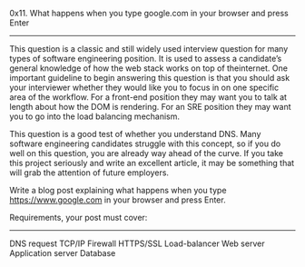 0x11. What happens when you type google.com in your browser and press Enter
_____________________________________________________________________________

This question is a classic and still widely used interview question for many types of software engineering position. It is used to assess a candidate’s general knowledge of how the web stack works on top of theinternet. One important guideline to begin answering this question is that you should ask your interviewer whether they would like you to focus in on one specific area of the workflow. For a front-end position they may want you to talk at length about how the DOM is rendering. For an SRE position they may want you to go into the load balancing mechanism.

This question is a good test of whether you understand DNS. Many software engineering candidates struggle with this concept, so if you do well on this question, you are already way ahead of the curve. If you take this project seriously and write an excellent article, it may be something that will grab the attention of future employers.

Write a blog post explaining what happens when you type https://www.google.com in your browser and press Enter.


Requirements, your post must cover:
___________________________________________________

DNS request
TCP/IP
Firewall
HTTPS/SSL
Load-balancer
Web server
Application server
Database
